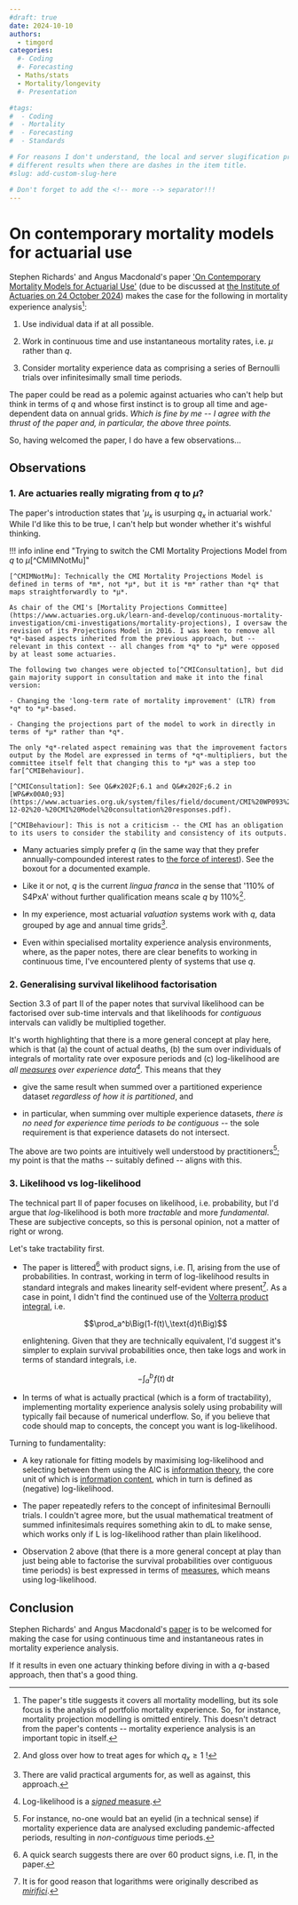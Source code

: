 ```yaml
---
#draft: true 
date: 2024-10-10
authors:
  - timgord
categories:
  #- Coding
  #- Forecasting
  - Maths/stats
  - Mortality/longevity
  #- Presentation

#tags:
#  - Coding
#  - Mortality
#  - Forecasting
#  - Standards

# For reasons I don't understand, the local and server slugification produce
# different results when there are dashes in the item title.
#slug: add-custom-slug-here

# Don't forget to add the <!-- more --> separator!!!
---
```


# On contemporary mortality models for actuarial use

Stephen Richards' and Angus Macdonald's paper ['On Contemporary Mortality Models for Actuarial Use'](https://www.longevitas.co.uk/sites/default/files/2024-08/On_contemporary_mortality_models_for_actuarial_use.pdf) (due to be discussed at [the Institute of Actuaries on 24 October 2024](https://actuaries.org.uk/learn/events/events-calendar/sessional-meeting-contemporary-mortality-models-for-actuarial-use/)) makes the case for the following in mortality experience analysis[^Scope]:

[^Scope]: The paper's title suggests it covers all mortality modelling, but its sole focus is the analysis of portfolio mortality experience. So, for instance, mortality projection modelling is omitted entirely. This doesn't detract from the paper's contents -- mortality experience analysis is an important topic in itself.

1. Use individual data if at all possible.

1. Work in continuous time and use instantaneous mortality rates, i.e. *μ* rather than *q*.

1. Consider mortality experience data as comprising a series of Bernoulli trials over infinitesimally small time periods.

The paper could be read as a polemic against actuaries who can't help but think in terms of *q* and whose first instinct is to group all time and age-dependent data on annual grids. *Which is fine by me -- I agree with the thrust of the paper and, in particular, the above three points.*

So, having welcomed the paper, I do have a few observations...

<!-- more -->

## Observations

### 1. Are actuaries really migrating from&#x00A0;*q*&#x00A0;to&#x00A0;*µ*?

The paper's introduction states that '*µ<sub>x</sub>* is usurping *q<sub>x</sub>* in actuarial work.' While I'd like this to be true, I can't help but wonder whether it's wishful thinking.

!!! info inline end "Trying to switch the CMI Mortality Projections Model from *q* to *µ*[^CMIMNotMu]"

    [^CMIMNotMu]: Technically the CMI Mortality Projections Model is defined in terms of *m*, not *µ*, but it is *m* rather than *q* that maps straightforwardly to *µ*.

    As chair of the CMI's [Mortality Projections Committee](https://www.actuaries.org.uk/learn-and-develop/continuous-mortality-investigation/cmi-investigations/mortality-projections), I oversaw the revision of its Projections Model in 2016. I was keen to remove all *q*-based aspects inherited from the previous approach, but -- relevant in this context -- all changes from *q* to *µ* were opposed by at least some actuaries. 
    
    The following two changes were objected to[^CMIConsultation], but did gain majority support in consultation and make it into the final version:

    - Changing the 'long-term rate of mortality improvement' (LTR) from *q* to *µ*-based.

    - Changing the projections part of the model to work in directly in terms of *µ* rather than *q*.

    The only *q*-related aspect remaining was that the improvement factors output by the Model are expressed in terms of *q*-multipliers, but the committee itself felt that changing this to *µ* was a step too far[^CMIBehaviour].

    [^CMIConsultation]: See Q&#x202F;6.1 and Q&#x202F;6.2 in [WP&#x00A0;93](https://www.actuaries.org.uk/system/files/field/document/CMI%20WP093%20v02%202016-12-02%20-%20CMI%20Model%20consultation%20responses.pdf).

    [^CMIBehaviour]: This is not a criticism -- the CMI has an obligation to its users to consider the stability and consistency of its outputs.

- Many actuaries simply prefer *q* (in the same way that they prefer annually-compounded interest rates to [the force of interest](https://en.wikipedia.org/wiki/Compound_interest#Force_of_interest)). See the boxout for a documented example.

- Like it or not, *q* is the current *lingua franca* in the sense that '110% of S4PxA' without further qualification means scale *q* by 110%[^QOver1].

    [^QOver1]: And gloss over how to treat ages for which $q_x\ge1$ !

- In my experience, most actuarial *valuation* systems work with *q*, data grouped by age and annual time grids[^QForValuation].

    [^QForValuation]: There are valid practical arguments for, as well as against, this approach.

- Even within specialised mortality experience analysis environments, where, as the paper notes, there are clear benefits to working in continuous time, I've encountered plenty of systems that use *q*.

### 2. Generalising survival likelihood factorisation

Section&#x00A0;3.3 of part&#x00A0;II of the paper notes that survival likelihood can be factorised over sub-time intervals and that likelihoods for *contiguous* intervals can validly be multiplied together.

It's worth highlighting that there is a more general concept at play here, which is that (a)&#x00A0;the count of actual deaths, (b)&#x00A0;the sum over individuals of integrals of mortality rate over exposure periods and (c)&#x00A0;log-likelihood are *all [measures](https://en.wikipedia.org/wiki/Measure_(mathematics)) over experience data[^LIsSignedMeasure]*. This means that they

[^LIsSignedMeasure]: Log-likelihood is a [*signed* measure](https://en.wikipedia.org/wiki/Signed_measure).

- give the same result when summed over a partitioned experience dataset *regardless of how it is partitioned*, and

- in particular, when summing over multiple experience datasets, *there is no need for experience time periods to be contiguous* -- the sole requirement is that experience datasets do not intersect.

The above are two points are intuitively well understood by practitioners[^OmitPandemic]; my point is that the maths -- suitably defined -- aligns with this.

[^OmitPandemic]: For instance, no-one would bat an eyelid (in a technical sense) if mortality experience data are analysed excluding pandemic-affected periods, resulting in *non-contiguous* time periods.

### 3. Likelihood vs log-likelihood

The technical part&#x00A0;II of paper focuses on likelihood, i.e. probability, but I'd argue that *log*-likelihood is both more *tractable* and more *fundamental*. These are subjective concepts, so this is personal opinion, not a matter of right or wrong.

Let's take tractability first.

- The paper is littered[^ProdSigns] with product signs, i.e. $\prod$, arising from the use of probabilities. In contrast, working in term of log-likelihood results in standard integrals and makes linearity self-evident where present[^Napier]. As a case in point, I didn't find the continued use of the [Volterra product integral](https://en.wikipedia.org/wiki/Product_integral#Type_I:_Volterra_integral), i.e.

    $$\prod_a^b\Big(1-f(t)\,\text{d}t\Big)$$

    enlightening. Given that they are technically equivalent, I'd suggest it's simpler to explain survival probabilities once, then take logs and work in terms of standard integrals, i.e.

    $$-\int_a^b \! f(t) \,\text{d}t$$

    [^ProdSigns]: A quick search suggests there are over 60 product signs, i.e. $\prod$, in the paper.

    [^Napier]: It is for good reason that logarithms were originally described as [*mirifici*](https://en.wiktionary.org/wiki/mirificus#Latin).

- In terms of what is actually practical (which is a form of tractability), implementing mortality experience analysis solely using probability will typically fail because of numerical underflow. So, if you believe that code should map to concepts, the concept you want is log-likelihood.

Turning to fundamentality:

- A key rationale for fitting models by maximising log-likelihood and selecting between them using the AIC is [information theory](https://en.wikipedia.org/wiki/Entropy_(information_theory)), the core unit of which is [information content](https://en.wikipedia.org/wiki/Information_content#Definition), which in turn is defined as (negative) log-likelihood.

- The paper repeatedly refers to the concept of infinitesimal Bernoulli trials. I couldn't agree more, but the usual mathematical treatment of summed infinitesimals requires something akin to dL to make sense, which works only if L is log-likelihood rather than plain likelihood.

- Observation&#x00A0;2 above (that there is a more general concept at play than just being able to factorise the survival probabilities over contiguous time periods) is best expressed in terms of [measures](https://en.wikipedia.org/wiki/Measure_(mathematics)), which means using log-likelihood.

## Conclusion

Stephen Richards' and Angus Macdonald's [paper](https://www.longevitas.co.uk/sites/default/files/2024-08/On_contemporary_mortality_models_for_actuarial_use.pdf) is to be welcomed for making the case for using continuous time and instantaneous rates in mortality experience analysis.

If it results in even one actuary thinking before diving in with a *q*-based approach, then that's a good thing.
